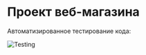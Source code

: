 # Проект веб-магазина

Автоматизированное тестирование кода:

![Testing](https://github.com/Julia666/WebStore_06_20/workflows/Testing/badge.svg)
